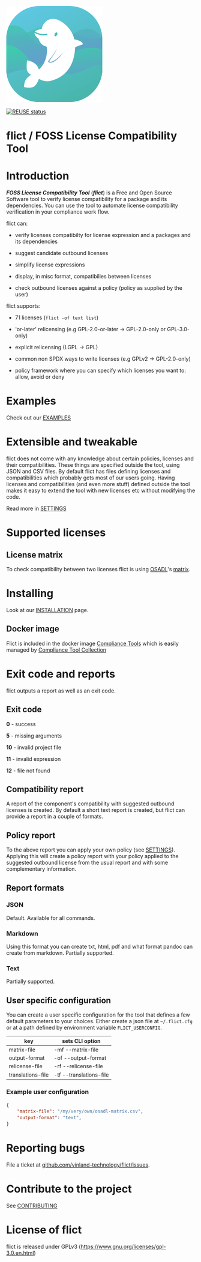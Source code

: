 <!--
SPDX-FileCopyrightText: 2020 Henrik Sandklef <hesa@sandklef.com>

SPDX-License-Identifier: GPL-3.0-or-later
-->

![flict graphics](./logos/flict-logo-256-256.png)
&nbsp;

[![REUSE status][1]][2]

[1]: https://api.reuse.software/badge/github.com/vinland-technology/flict
[2]: https://api.reuse.software/info/github.com/vinland-technology/flict

# flict / FOSS License Compatibility Tool

# Introduction

***FOSS License Compatibility Tool*** (***flict***) is a Free and Open
Source Software tool to verify license compatibility for a package and
its dependencies. You can use the tool to automate license
compatibility verification in your compliance work flow.

flict can:

* verify licenses compatibilty for license expression and a packages and its dependencies

* suggest candidate outbound licenses

* simplify license expressions 

* display, in misc format, compatibilies between licenses 

* check outbound licenses against a policy (policy as supplied by the user)

flict supports:

* 71 licenses (```flict -of text list```) 

* 'or-later' relicensing  (e.g GPL-2.0-or-later -> GPL-2.0-only or GPL-3.0-only)

* explicit relicensing (LGPL -> GPL)

* common non SPDX ways to write licenses (e.g GPLv2 -> GPL-2.0-only)

* policy framework where you can specify which licenses you want to: allow, avoid or deny

# Examples

Check out our [EXAMPLES](EXAMPLES.md)

# Extensible and tweakable

flict does not come with any knowledge about certain policies,
licenses and their compatibilities. These things are specified outside
the tool, using JSON and CSV files. By default flict has files
defining licenses and compatibilities which probably gets most of our
users going. Having licenses and compatibilities (and even more stuff)
defined outside the tool makes it easy to extend the tool with new
licenses etc without modifying the code.

Read more in [SETTINGS](SETTINGS.md)

# Supported licenses

## License matrix

To check compatibility between two licenses flict is using [OSADL](https://www.osadl.org/)'s
[matrix](https://www.osadl.org/fileadmin/checklists/matrix.html).

# Installing

Look at our [INSTALLATION](INSTALLATION.md) page.

## Docker image

Flict is included in the docker image [Compliance Tools](https://hub.docker.com/repository/docker/sandklef/compliance-tools) which is easily managed by [Compliance Tool Collection](https://github.com/vinland-technology/compliance-tool-collection)

# Exit code and reports

flict outputs a report as well as an exit code.

## Exit code

**0** - success

**5** - missing arguments

**10** - invalid project file

**11** - invalid expression

**12** - file not found

## Compatibility report

A report of the component's compatibility with suggested outbound
licenses is created. By default a short text report is created, but
flict can provide a report in a couple of formats.

## Policy report

To the above report you can apply your own policy (see [SETTINGS](SETTINGS.md)). Applying this will create a policy report with your policy applied to the suggested outbound license from the usual report and with some complementary information.

## Report formats

### JSON

Default. Available for all commands.

### Markdown

Using this format you can create txt, html, pdf and what format pandoc can create from markdown. Partially supported.

### Text

Partially supported. 

## User specific configuration

You can create a user specific configuration for the tool that defines a few default parameters to your choices.
Either create a json file at `~/.flict.cfg` or at a path defined by environment variable `FLICT_USERCONFIG`.

| key               | sets CLI option         |
| ----------------- | ----------------------- |
| matrix-file       | -mf --matrix-file       |
| output-format     | -of --output-format     |
| relicense-file    | -rf --relicense-file    |
| translations-file | -tf --translations-file |

### Example user configuration

```json
{
    "matrix-file": "/my/very/own/osadl-matrix.csv",
    "output-format": "text",
}
```

# Reporting bugs

File a ticket at [github.com/vinland-technology/flict/issues](https://github.com/vinland-technology/flict/issues).

# Contribute to the project

See [CONTRIBUTING](CONTRIBUTING.md)

# License of flict

flict is released under GPLv3 (https://www.gnu.org/licenses/gpl-3.0.en.html)

